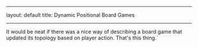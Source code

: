 ---
layout: default
title: Dynamic Positional Board Games
___

It would be neat if there was a nice way of describing a 
board game that updated its topology based on player action.
That's this thing.`
			   
		  

		  
